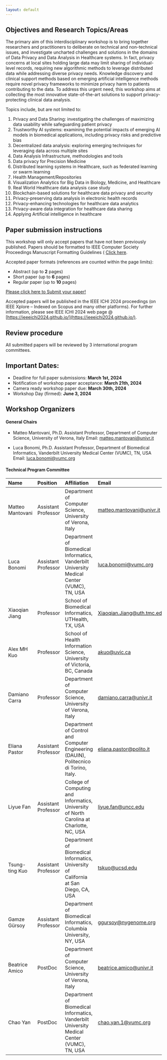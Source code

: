 ```yaml
---
layout: default
---
```



## Objectives and Research Topics/Areas
The primary aim of this interdisciplinary workshop is to bring together researchers and practitioners to deliberate on technical and non-technical issues, and investigate uncharted challenges and solutions in the domains of Data Privacy and Data Analysis in Healthcare systems. In fact, privacy concerns at local sites holding large data may limit sharing of individual-level records, requiring new algorithmic methods to leverage distributed data while addressing diverse privacy needs. Knowledge discovery and clinical support methods based on emerging artificial intelligence methods require novel privacy frameworks to minimize privacy harm to patients contributing to the data. To address this urgent need, this workshop aims at collecting the most innovative state-of-the-art solutions to support privacy-protecting clinical data analysis.

Topics include, but are not limited to: 
1.	Privacy and Data Sharing: investigating the challenges of maximizing data usability while safeguarding patient privacy
2.	Trustworthy AI systems: examining the potential impacts of emerging AI models in biomedical applications, including privacy risks and predictive bias
3.	Decentralized data analysis: exploring emerging techniques for leveraging data across multiple sites
4.	Data Analysis Infrastructure, methodologies and tools 
5.	Data privacy for Precision Medicine
6.	Distributed learning systems in Healthcare, such as federated learning or swarm learning
7.	Health Management/Repositories
8.	Visualization Analytics for Big Data in Biology, Medicine, and Healthcare
9.	Real World Healthcare data analysis case study
10.	Blockchain-based solutions for healthcare data privacy and security
11.	Privacy-preserving data analysis in electronic health records
12.	Privacy-enhancing technologies for healthcare data analytics
13.	Privacy-aware data integration for healthcare data sharing
14.	Applying Artificial intelligence in healthcare

## Paper submission instructions
This workshop will only accept papers that have not been previously published. 
Papers should be formatted to IEEE Computer Society Proceedings Manuscript Formatting Guidelines ( [Click here](https://www.ieee.org/conferences/publishing/templates.html). 

Accepted paper formats (references are counted within the page limits):
*	Abstract (up to **2** pages)
*	Short paper (up to **6** pages)
*	Regular paper (up to **10** pages)

[Please click here to Submit your paper!](https://easychair.org/conferences/?conf=ieeeichi2024)

Accepted papers will be published in the IEEE ICHI 2024 proceedings (on IEEE Xplore – Indexed on Scopus and many other platforms). For further information, please see IEEE ICHI 2024 web page @ [https://ieeeichi2024.github.io/](https://ieeeichi2024.github.io/).

## Review procedure 
All submitted papers will be reviewed by 3 international program committees.

## Important Dates:
*	Deadline for full paper submissions: **March 1st, 2024**
*	Notification of workshop paper acceptance: **March 21th, 2024**
*	Camera ready workshop paper due: **March 30th, 2024**
*	Workshop Day (firmed): **June 3, 2024**

## Workshop Organizers
#### General Chairs
* Matteo Mantovani, Ph.D.
Assistant Professor, Department of Computer Science, University of Verona, Italy
Email:  [matteo.mantovani@univr.it](mailto:matteo.mantovani@univr.it)

* Luca Bonomi, Ph.D.
Assistant Professor, Department of Biomedical Informatics, Vanderbilt University Medical Center (VUMC), TN, USA
Email: [luca.bonomi@vumc.org](mailto:luca.bonomi@vumc.org)  


#### Technical Program Committee

| Name	            | Position	            | Affiliation	                                                                             | Email                      |
|:------------------|:----------------------|:-------------------------------------------------------------------------------------------|:---------------------------|
| Matteo Mantovani	| Assistant Professor	| Department of Computer Science, University of Verona, Italy                                | matteo.mantovani@univr.it  |
| Luca Bonomi	    | Assistant Professor	| Department of Biomedical Informatics, Vanderbilt University Medical Center (VUMC), TN, USA | luca.bonomi@vumc.org       |
| Xiaoqian Jiang	| Professor	            | School of Biomedical Informatics, UTHealth, TX, USA	                                     | Xiaoqian.Jiang@uth.tmc.edu |        
| Alex MH Kuo	    | Professor	            | School of Health Information Science, University of Victoria, BC, Canada                   | akuo@uvic.ca               |
| Damiano Carra	    | Professor	            | Department of Computer Science, University of Verona, Italy 	                             | damiano.carra@univr.it     |
| Eliana Pastor	    | Assistant Professor	| Department of Control and Computer Engineering (DAUIN), Politecnico di Torino, Italy.	     | eliana.pastor@polito.it    |
| Liyue Fan	        | Assistant Professor	| College of Computing and Informatics, University of North Carolina at Charlotte, NC, USA	 | liyue.fan@uncc.edu         |
| Tsung-ting Kuo	| Assistant Professor	| Department of Biomedical Informatics, University of California at San Diego, CA, USA	     | tskuo@ucsd.edu             |
| Gamze Gürsoy	    | Assistant Professor	| Department of Biomedical Informatics, Columbia University, NY, USA	                     | ggursoy@nygenome.org       |
| Beatrice Amico	| PostDoc	            | Department of Computer Science, University of Verona, Italy	                             | beatrice.amico@univr.it    |
| Chao Yan	        | PostDoc	            | Department of Biomedical Informatics, Vanderbilt University Medical Center (VUMC), TN, USA | chao.yan.1@vumc.org        |